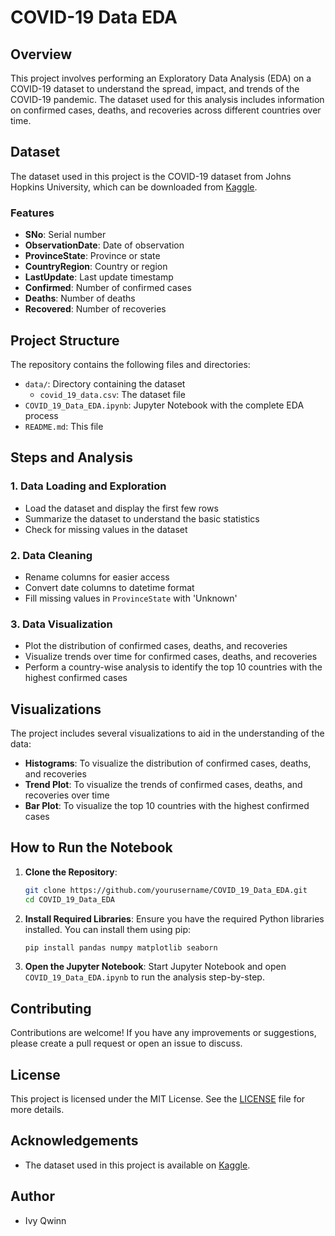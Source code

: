 # COVID-19 Data EDA

## Overview
This project involves performing an Exploratory Data Analysis (EDA) on a COVID-19 dataset to understand the spread, impact, and trends of the COVID-19 pandemic. The dataset used for this analysis includes information on confirmed cases, deaths, and recoveries across different countries over time.

## Dataset
The dataset used in this project is the COVID-19 dataset from Johns Hopkins University, which can be downloaded from [Kaggle](https://www.kaggle.com/datasets/imdevskp/corona-virus-report).

### Features
- **SNo**: Serial number
- **ObservationDate**: Date of observation
- **ProvinceState**: Province or state
- **CountryRegion**: Country or region
- **LastUpdate**: Last update timestamp
- **Confirmed**: Number of confirmed cases
- **Deaths**: Number of deaths
- **Recovered**: Number of recoveries

## Project Structure
The repository contains the following files and directories:
- `data/`: Directory containing the dataset
  - `covid_19_data.csv`: The dataset file
- `COVID_19_Data_EDA.ipynb`: Jupyter Notebook with the complete EDA process
- `README.md`: This file

## Steps and Analysis

### 1. Data Loading and Exploration
- Load the dataset and display the first few rows
- Summarize the dataset to understand the basic statistics
- Check for missing values in the dataset

### 2. Data Cleaning
- Rename columns for easier access
- Convert date columns to datetime format
- Fill missing values in `ProvinceState` with 'Unknown'

### 3. Data Visualization
- Plot the distribution of confirmed cases, deaths, and recoveries
- Visualize trends over time for confirmed cases, deaths, and recoveries
- Perform a country-wise analysis to identify the top 10 countries with the highest confirmed cases

## Visualizations
The project includes several visualizations to aid in the understanding of the data:
- **Histograms**: To visualize the distribution of confirmed cases, deaths, and recoveries
- **Trend Plot**: To visualize the trends of confirmed cases, deaths, and recoveries over time
- **Bar Plot**: To visualize the top 10 countries with the highest confirmed cases

## How to Run the Notebook
1. **Clone the Repository**:
    ```sh
    git clone https://github.com/yourusername/COVID_19_Data_EDA.git
    cd COVID_19_Data_EDA
    ```

2. **Install Required Libraries**:
    Ensure you have the required Python libraries installed. You can install them using pip:
    ```sh
    pip install pandas numpy matplotlib seaborn
    ```

3. **Open the Jupyter Notebook**:
    Start Jupyter Notebook and open `COVID_19_Data_EDA.ipynb` to run the analysis step-by-step.

## Contributing
Contributions are welcome! If you have any improvements or suggestions, please create a pull request or open an issue to discuss.

## License
This project is licensed under the MIT License. See the [LICENSE](LICENSE) file for more details.

## Acknowledgements
- The dataset used in this project is available on [Kaggle](https://www.kaggle.com/datasets/imdevskp/corona-virus-report).

## Author
- Ivy Qwinn
